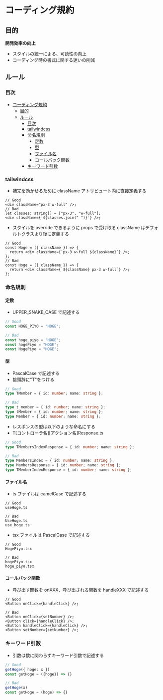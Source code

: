 # コーディング規約

## 目的

**開発効率の向上**

- スタイルの統一による、可読性の向上
- コーディング時の書式に関する迷いの削減

## ルール

### 目次

- [コーディング規約](#コーディング規約)
  - [目的](#目的)
  - [ルール](#ルール)
    - [目次](#目次)
    - [tailwindcss](#tailwindcss)
    - [命名規則](#命名規則)
      - [定数](#定数)
      - [型](#型)
      - [ファイル名](#ファイル名)
      - [コールバック関数](#コールバック関数)
    - [キーワード引数](#キーワード引数)

<a name="tailwindcss"></a>

### tailwindcss

- 補完を効かせるために className アトリビュート内に直接定義する

```tsx
// Good
<div className="px-3 w-full" />;
// Bad
let classes: string[] = ["px-3", "w-full"];
<div className={`${classes.join(" ")}`} />;
```

- スタイルを override できるように props で受け取る className はデフォルトクラスより後に定義する

```tsx
// Good
const Hoge = ({ className }) => {
  return <div className={`px-3 w-full ${className}`} />;
};
// Bad
const Hoge = ({ className }) => {
  return <div className={`${className} px-3 w-full`} />;
};
```

### 命名規則

#### 定数

- UPPER_SNAKE_CASE で記述する

```ts
// Good
const HOGE_PIYO = "HOGE";

// Bad
const hoge_piyo = "HOGE";
const hogePiyo = "HOGE";
const HogePiyo = "HOGE";
```

#### 型

- PascalCase で記述する
- 接頭辞に"T"をつける

```ts
// Good
type TMember = { id: number; name: string };

// Bad
type t_member = { id: number; name: string };
type tMember = { id: number; name: string };
type Member = { id: number; name: string };
```

- レスポンスの型は以下のような命名にする
- T[コントローラ名][アクション名]Response.ts

```ts
// Good
type TMembersIndexResponse = { id: number; name: string };

// Bad
type MembersIndex = { id: number; name: string };
type MembersResponse = { id: number; name: string };
type TMemberIndexResponse = { id: number; name: string };
```

#### ファイル名

- ts ファイルは camelCase で記述する

```
// Good
useHoge.ts

// Bad
UseHoge.ts
use_hoge.ts
```

- tsx ファイルは PascalCase で記述する

```
// Good
HogePiyo.tsx

// Bad
hogePiyo.tsx
hoge_piyo.tsx
```

#### コールバック関数

- 呼び出す関数を onXXX、呼び出される関数を handleXXX で記述する

```tsx
// Good
<Button onClick={handleClick} />;

// Bad
<Button onClick={setNumber} />;
<Button click={handleClick} />;
<Button handleClick={handleClick} />;
<Button setNumber={setNumber} />;
```

### キーワード引数

- 引数は数に関わらずキーワード引数で記述する

```.ts
// Good
getHoge({ hoge: x })
const getHoge = ({hoge}) => {}

// Bad
getHoge(x)
const getHoge = (hoge) => {}
```
